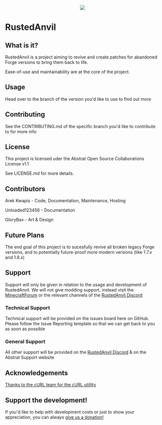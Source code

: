 <div align="center"> <img src="https://i.imgur.com/xrlGyTp.png"> </div>

# RustedAnvil
## What is it?
RustedAnvil is a project aiming to revive and create patches for abandoned Forge versions to bring them back to life. 

Ease-of-use and maintainability are at the core of the project. 
## Usage
Head over to the branch of the version you'd like to use to find out more
## Contributing
See the CONTRIBUTING.md of the specific branch you'd like to contribute to for more info
## License
This project is licensed uder the Abstrat Open Source Collaborations License v1.1

See LICENSE.md for more details.
## Contributors
Arek Kwapis - Code, Documentation, Maintenance, Hosting

Unloaded123456 - Documentation

GloryBax - Art & Design
## Future Plans
The end goal of this project is to sucesfully revive all broken legacy Forge versions, and to potentially future-proof more modern versions (like 1.7.x and 1.8.x)
## Support
Support will only be given in relation to the usage and development of RustedAnvil. We will not give modding support, instead visit the [MinecraftForum](https://www.minecraftforum.net/) or the relevant channels of the [RustedAnvil Discord](https://discord.gg/nZYmrurm)
### Technical Support
Technical support will be provided on the issues board here on GitHub. Please follow the Issue Reporting template so that we can get back to you as soon as possible
### General Support
All other support will be provided on the [RustedAnvil Discord](https://discord.gg/nZYmrurm) & on the Abstrat Support website
## Acknowledgements
[Thanks to the cURL team for the cURL utillity](https://curl.se/)
## Support the development!
If you'd like to help with development costs or just to show your appreciation, you can always [give us a donation!](https://streamlabs.com/agdeveloper/tip)
